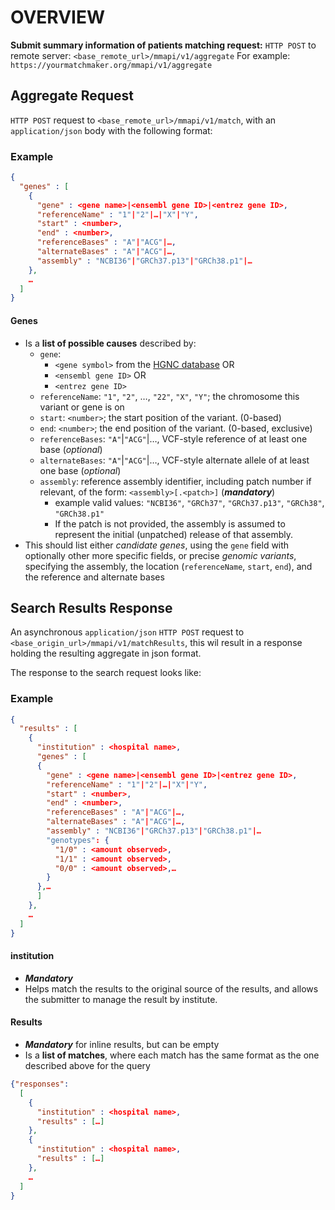 # OVERVIEW

**Submit summary information of patients matching request:**
`HTTP POST` to remote server: `<base_remote_url>/mmapi/v1/aggregate`
For example: `https://yourmatchmaker.org/mmapi/v1/aggregate`

## Aggregate Request

`HTTP POST` request to `<base_remote_url>/mmapi/v1/match`, with an `application/json` body with the following format:

### Example

```json
{
  "genes" : [
    {
      "gene" : <gene name>|<ensembl gene ID>|<entrez gene ID>,
      "referenceName" : "1"|"2"|…|"X"|"Y",
      "start" : <number>,
      "end" : <number>,
      "referenceBases" : "A"|"ACG"|…,
      "alternateBases" : "A"|"ACG"|…,
      "assembly" : "NCBI36"|"GRCh37.p13"|"GRCh38.p1"|…
    },
    …
  ]
}
```
#### Genes
* Is a **list of possible causes** described by:
  * `gene`:
    * `<gene symbol>` from the [HGNC database](http://www.genenames.org/) OR
    * `<ensembl gene ID>` OR
    * `<entrez gene ID>`
  * `referenceName`: `"1"`, `"2"`, …, `"22"`, `"X"`, `"Y"`; the chromosome this variant or gene is on
  * `start`: `<number>`; the start position of the variant. (0-based)
  * `end`: `<number>`; the end position of the variant. (0-based, exclusive)
  * `referenceBases`: `"A"`|`"ACG"`|…, VCF-style reference of at least one base (*optional*)
  * `alternateBases`: `"A"`|`"ACG"`|…, VCF-style alternate allele of at least one base (*optional*)
  * `assembly`: reference assembly identifier, including patch number if relevant, of the form: `<assembly>[.<patch>]` (***mandatory***)
    * example valid values: `"NCBI36"`, `"GRCh37"`, `"GRCh37.p13"`, `"GRCh38"`, `"GRCh38.p1"`
    * If the patch is not provided, the assembly is assumed to represent the initial (unpatched) release of that assembly.
* This should list either *candidate genes*, using the `gene` field with optionally other more specific fields, or precise *genomic variants*, specifying the assembly, the location (`referenceName`, `start`, `end`), and the reference and alternate bases

## Search Results Response
An asynchronous `application/json` `HTTP POST` request to `<base_origin_url>/mmapi/v1/matchResults`, this wil result in a response holding the resulting aggregate in json format.

The response to the search request looks like:

### Example

```json
{
  "results" : [
    {
      "institution" : <hospital name>, 
      "genes" : [
      {
        "gene" : <gene name>|<ensembl gene ID>|<entrez gene ID>,
        "referenceName" : "1"|"2"|…|"X"|"Y",
        "start" : <number>,
        "end" : <number>,
        "referenceBases" : "A"|"ACG"|…,
        "alternateBases" : "A"|"ACG"|…,
        "assembly" : "NCBI36"|"GRCh37.p13"|"GRCh38.p1"|…
        "genotypes": { 
          "1/0" : <amount observed>,
          "1/1" : <amount observed>,
          "0/0" : <amount observed>,…
        }
      },…
      ]
    },
    …
  ]
}
```

#### institution
* ***Mandatory***
* Helps match the results to the original source of the results, and allows the submitter to manage the result by institute.


#### Results
* ***Mandatory*** for inline results, but can be empty
* Is a **list of matches**, where each match has the same format as the one described above for the query


```json
{"responses":
  [
    {
      "institution" : <hospital name>, 
      "results" : […]
    },
    {
      "institution" : <hospital name>, 
      "results" : […]
    },
    …
  ]
}
```
